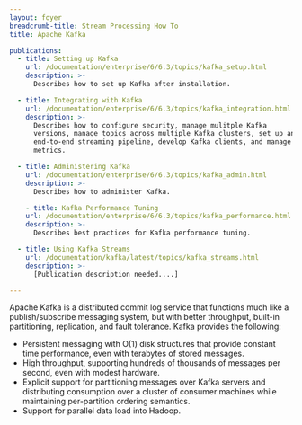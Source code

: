 ```yaml
---
layout: foyer
breadcrumb-title: Stream Processing How To
title: Apache Kafka

publications:
  - title: Setting up Kafka
    url: /documentation/enterprise/6/6.3/topics/kafka_setup.html
    description: >-
      Describes how to set up Kafka after installation.

  - title: Integrating with Kafka
    url: /documentation/enterprise/6/6.3/topics/kafka_integration.html
    description: >-
      Describes how to configure security, manage mulitple Kafka
      versions, manage topics across multiple Kafka clusters, set up an
      end-to-end streaming pipeline, develop Kafka clients, and manage
      metrics.

  - title: Administering Kafka
    url: /documentation/enterprise/6/6.3/topics/kafka_admin.html
    description: >-
      Describes how to administer Kafka.

    - title: Kafka Performance Tuning
    url: /documentation/enterprise/6/6.3/topics/kafka_performance.html
    description: >-
      Describes best practices for Kafka performance tuning.

  - title: Using Kafka Streams
    url: /documentation/kafka/latest/topics/kafka_streams.html
    description: >-
      [Publication description needed....]

---
```


Apache Kafka is a distributed commit log service that functions much like a publish/subscribe messaging system, but with better throughput, built-in partitioning, replication, and fault tolerance. Kafka provides the following:

- Persistent messaging with O(1) disk structures that provide constant time performance, even with terabytes of stored messages.
- High throughput, supporting hundreds of thousands of messages per second, even with modest hardware.
- Explicit support for partitioning messages over Kafka servers and distributing consumption over a cluster of consumer machines while maintaining per-partition ordering semantics.
- Support for parallel data load into Hadoop.
